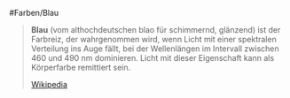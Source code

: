 #Farben/Blau
> **Blau** (vom althochdeutschen blao für schimmernd, glänzend) ist der Farbreiz, der wahrgenommen wird, wenn Licht mit einer spektralen Verteilung ins Auge fällt, bei der Wellenlängen im Intervall zwischen 460 und 490 nm dominieren. Licht mit dieser Eigenschaft kann als Körperfarbe remittiert sein.
>
> [Wikipedia](https://de.wikipedia.org/wiki/Blau)